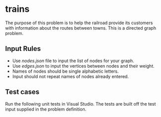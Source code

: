 # trains
The purpose of this problem is to help the railroad provide its customers with information about the routes between towns. This is a directed graph problem. 

## Input Rules
- Use *nodes.json* file to input the list of nodes for your graph.
- Use *edges.json* to input the vertices between nodes and their weight.
- Names of nodes should be single alphabetic letters.
- Input should not repeat names of nodes already entered.

## Test cases
Run the following unit tests in Visual Studio. The tests are built off the test input supplied in the problem definition. 